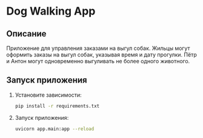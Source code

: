 # Dog Walking App

## Описание

Приложение для управления заказами на выгул собак. Жильцы могут оформить заказы на выгул собак, указывая время и дату прогулки. Пётр и Антон могут одновременно выгуливать не более одного животного.

## Запуск приложения

1. Установите зависимости:
   ```bash
   pip install -r requirements.txt
   
2. Запуск приложения:
   ```bash
   uvicorn app.main:app --reload
